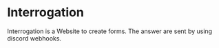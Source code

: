 # Interrogation

Interrogation is a Website to create forms. The answer are sent by using discord webhooks.
